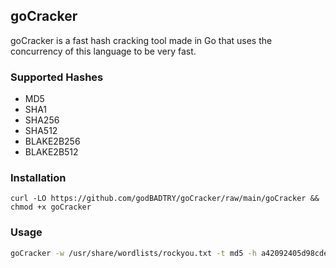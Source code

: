 ## goCracker

goCracker is a fast hash cracking tool made in Go that uses the concurrency of this language to be very fast.

### Supported Hashes
- MD5
- SHA1
- SHA256
- SHA512
- BLAKE2B256
- BLAKE2B512

### Installation
```
curl -LO https://github.com/godBADTRY/goCracker/raw/main/goCracker && chmod +x goCracker
```
### Usage

```sh
goCracker -w /usr/share/wordlists/rockyou.txt -t md5 -h a42092405d98cde64ab334411e020232 -n 20
```
